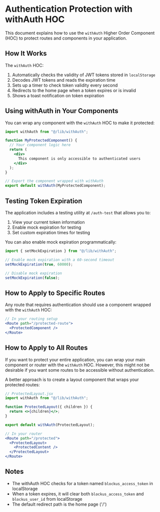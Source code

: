 # Authentication Protection with withAuth HOC

This document explains how to use the `withAuth` Higher Order Component (HOC) to protect routes and components in your application.

## How It Works

The `withAuth` HOC:

1. Automatically checks the validity of JWT tokens stored in `localStorage`
2. Decodes JWT tokens and reads the expiration time
3. Sets up a timer to check token validity every second
4. Redirects to the home page when a token expires or is invalid
5. Shows a toast notification on token expiration

## Using withAuth in Your Components

You can wrap any component with the `withAuth` HOC to make it protected:

```jsx
import withAuth from "@/lib/withAuth";

function MyProtectedComponent() {
  // Your component logic here
  return (
    <div>
      This component is only accessible to authenticated users
    </div>
  );
}

// Export the component wrapped with withAuth
export default withAuth(MyProtectedComponent);
```

## Testing Token Expiration

The application includes a testing utility at `/auth-test` that allows you to:

1. View your current token information
2. Enable mock expiration for testing
3. Set custom expiration times for testing

You can also enable mock expiration programmatically:

```jsx
import { setMockExpiration } from "@/lib/withAuth";

// Enable mock expiration with a 60-second timeout
setMockExpiration(true, 60000);

// Disable mock expiration
setMockExpiration(false);
```

## How to Apply to Specific Routes

Any route that requires authentication should use a component wrapped with the `withAuth` HOC:

```jsx
// In your routing setup
<Route path="/protected-route">
  <ProtectedComponent />
</Route>
```

## How to Apply to All Routes

If you want to protect your entire application, you can wrap your main component or router with the `withAuth` HOC. However, this might not be desirable if you want some routes to be accessible without authentication.

A better approach is to create a layout component that wraps your protected routes:

```jsx
// ProtectedLayout.jsx
import withAuth from "@/lib/withAuth";

function ProtectedLayout({ children }) {
  return <>{children}</>;
}

export default withAuth(ProtectedLayout);

// In your router
<Route path="/protected">
  <ProtectedLayout>
    <ProtectedContent />
  </ProtectedLayout>
</Route>
```

## Notes

- The withAuth HOC checks for a token named `blockus_access_token` in localStorage
- When a token expires, it will clear both `blockus_access_token` and `blockus_user_id` from localStorage
- The default redirect path is the home page ('/')